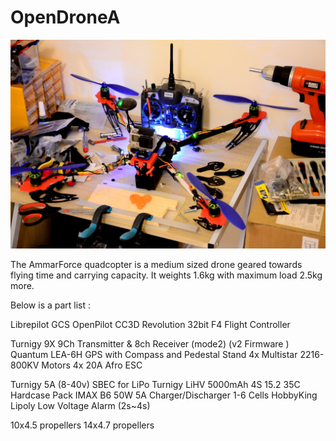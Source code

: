 # OpenDroneA

![AmmarForce](https://raw.githubusercontent.com/AmmarkoV/OpenDroneA/master/ammarforce/ammarforce.jpg)

The AmmarForce quadcopter is a medium sized drone geared towards flying time and carrying capacity.
It weights 1.6kg with maximum load 2.5kg more.

Below is a part list :

Librepilot GCS
OpenPilot CC3D Revolution 32bit F4 Flight Controller

Turnigy 9X 9Ch Transmitter & 8ch Receiver (mode2) (v2 Firmware ) 
Quantum LEA-6H GPS with Compass and Pedestal Stand
4x Multistar 2216-800KV Motors 
4x 20A Afro ESC 

Turnigy 5A (8-40v) SBEC for LiPo
Turnigy LiHV 5000mAh 4S 15.2 35C Hardcase Pack 
IMAX B6 50W 5A Charger/Discharger 1-6 Cells
HobbyKing Lipoly Low Voltage Alarm (2s~4s)

10x4.5 propellers 
14x4.7 propellers
